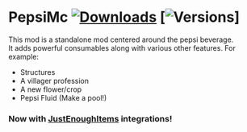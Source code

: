 # PepsiMc [![Downloads](https://cf.way2muchnoise.eu/short_3532305.svg)](https://minecraft.curseforge.com/projects/3532305) [![Versions](https://cf.way2muchnoise.eu/versions/3532305.svg)]
This mod is a standalone mod centered around the pepsi beverage.  
It adds powerful consumables along with various other features.
For example:
- Structures
- A villager profession
- A new flower/crop
- Pepsi Fluid (Make a pool!)



### Now with [JustEnoughItems](https://github.com/mezz/JustEnoughItems) integrations!
